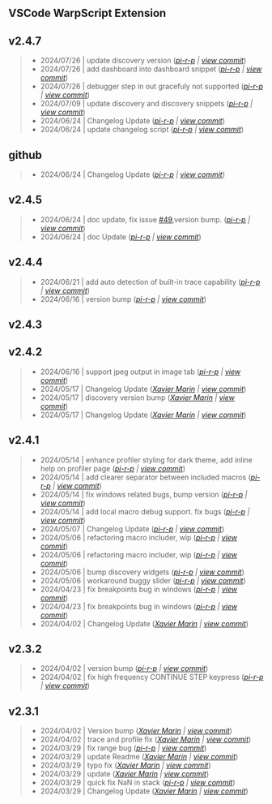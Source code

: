 VSCode WarpScript Extension
---

## v2.4.7

> +  2024/07/26  | update discovery version  (*[pi-r-p](pierre.papin@senx.io) | [view commit](https://github.com/senx/VSCode-WarpScriptLanguage/commit/8706cc97107449826f90ebf2963af4bc2ddf6ece)*)
> +  2024/07/26  | add dashboard into dashboard snippet  (*[pi-r-p](pierre.papin@senx.io) | [view commit](https://github.com/senx/VSCode-WarpScriptLanguage/commit/e5a59b4f135eadff3ae4c3e04dcf2d3bcec5d9db)*)
> +  2024/07/26  | debugger step in out gracefuly not supported  (*[pi-r-p](pierre.papin@senx.io) | [view commit](https://github.com/senx/VSCode-WarpScriptLanguage/commit/6aece8b004abdd287fbc86f3b0bfc4b96df3e0a4)*)
> +  2024/07/09  | update discovery and discovery snippets  (*[pi-r-p](pierre.papin@senx.io) | [view commit](https://github.com/senx/VSCode-WarpScriptLanguage/commit/6d8c44c08f7770752eaf1c3b9ea4440ee9cdc700)*)
> +  2024/06/24  | Changelog Update  (*[pi-r-p](pierre.papin@senx.io) | [view commit](https://github.com/senx/VSCode-WarpScriptLanguage/commit/a4316430c33c7a747517be23c1a0852c48fb4ad5)*)
> +  2024/06/24  | update changelog script  (*[pi-r-p](pierre.papin@senx.io) | [view commit](https://github.com/senx/VSCode-WarpScriptLanguage/commit/6e5179185244a092325a22e7a1e8f256b402d70e)*)

## github

> +  2024/06/24  | Changelog Update  (*[pi-r-p](pierre.papin@senx.io) | [view commit](https://github.com/senx/VSCode-WarpScriptLanguage/commit/248219c55f7e1d219c1e36f7d1d3f10d1c907afd)*)

## v2.4.5

> +  2024/06/24  | doc update, fix issue [#49](https://github.com/senx/VSCode-WarpScriptLanguage/issues/49),version bump.  (*[pi-r-p](pierre.papin@senx.io) | [view commit](https://github.com/senx/VSCode-WarpScriptLanguage/commit/6fce6974a916cbca550ec3a2ce44f7e2b120ef91)*)
> +  2024/06/24  | doc Update  (*[pi-r-p](pierre.papin@senx.io) | [view commit](https://github.com/senx/VSCode-WarpScriptLanguage/commit/49204f2cf78db443f1915f2de702e27ec6d9516c)*)

## v2.4.4

> +  2024/06/21  | add auto detection of built-in trace capability  (*[pi-r-p](pierre.papin@senx.io) | [view commit](https://github.com/senx/VSCode-WarpScriptLanguage/commit/015106b40a3fd77ca8412f5d54c10f18b5f82ec6)*)
> +  2024/06/16  | version bump  (*[pi-r-p](pierre.papin@senx.io) | [view commit](https://github.com/senx/VSCode-WarpScriptLanguage/commit/ccc19d5e3585266739e3f2d90f07d3a9eb11e734)*)

## v2.4.3


## v2.4.2

> +  2024/06/16  | support jpeg output in image tab  (*[pi-r-p](pierre.papin@senx.io) | [view commit](https://github.com/senx/VSCode-WarpScriptLanguage/commit/ba7764b0f28876f87f541eaf91ae9dbc983fd1e5)*)
> +  2024/05/17  | Changelog Update  (*[Xavier Marin](xavier.marin@senx.io) | [view commit](https://github.com/senx/VSCode-WarpScriptLanguage/commit/719ef8b00ccb4bfcd7fb08166e48d8234a118a60)*)
> +  2024/05/17  | discovery version bump  (*[Xavier Marin](xavier.marin@senx.io) | [view commit](https://github.com/senx/VSCode-WarpScriptLanguage/commit/33a2effe773f0fab28dec59a20369d307081f0e7)*)
> +  2024/05/17  | Changelog Update  (*[Xavier Marin](xavier.marin@senx.io) | [view commit](https://github.com/senx/VSCode-WarpScriptLanguage/commit/2da0ee2dce935fe07264a380e64a713b9d769fcb)*)

## v2.4.1

> +  2024/05/14  | enhance profiler styling for dark theme, add inline help on profiler page  (*[pi-r-p](pierre.papin@senx.io) | [view commit](https://github.com/senx/VSCode-WarpScriptLanguage/commit/4e6039e79effc9dafb222429a8eeb799500d837f)*)
> +  2024/05/14  | add clearer separator between included macros  (*[pi-r-p](pierre.papin@senx.io) | [view commit](https://github.com/senx/VSCode-WarpScriptLanguage/commit/fcf2574ec35f8c383d8a95a22bf5a86a184603d0)*)
> +  2024/05/14  | fix windows related bugs, bump version  (*[pi-r-p](pierre.papin@senx.io) | [view commit](https://github.com/senx/VSCode-WarpScriptLanguage/commit/aae9aed81cafcbf84598dc594ffc1856d117d290)*)
> +  2024/05/14  | add local macro debug support. fix bugs  (*[pi-r-p](pierre.papin@senx.io) | [view commit](https://github.com/senx/VSCode-WarpScriptLanguage/commit/6076f89e8d3abaee1bd2eb567653b44361b27957)*)
> +  2024/05/07  | Changelog Update  (*[pi-r-p](pierre.papin@senx.io) | [view commit](https://github.com/senx/VSCode-WarpScriptLanguage/commit/0cb75fd8a9682abd7a067e5469a988e05c21273a)*)
> +  2024/05/06  | refactoring macro includer, wip  (*[pi-r-p](pierre.papin@senx.io) | [view commit](https://github.com/senx/VSCode-WarpScriptLanguage/commit/1827ba911759cb1a047369b433aa314627ead8ef)*)
> +  2024/05/06  | refactoring macro includer, wip  (*[pi-r-p](pierre.papin@senx.io) | [view commit](https://github.com/senx/VSCode-WarpScriptLanguage/commit/4aace32cea7015d5650f22c722d8d0e03458e85d)*)
> +  2024/05/06  | bump discovery widgets  (*[pi-r-p](pierre.papin@senx.io) | [view commit](https://github.com/senx/VSCode-WarpScriptLanguage/commit/3f9d911660c799609b8ff7f0d8b1ca9e8436252f)*)
> +  2024/05/06  | workaround buggy slider  (*[pi-r-p](pierre.papin@senx.io) | [view commit](https://github.com/senx/VSCode-WarpScriptLanguage/commit/99dbc4d5d96f8bc38bdddcd983bad1b5300f32fc)*)
> +  2024/04/23  | fix breakpoints bug in windows  (*[pi-r-p](pierre.papin@senx.io) | [view commit](https://github.com/senx/VSCode-WarpScriptLanguage/commit/283e341a639e457f312601f845b9cfe80a8d524c)*)
> +  2024/04/23  | fix breakpoints bug in windows  (*[pi-r-p](pierre.papin@senx.io) | [view commit](https://github.com/senx/VSCode-WarpScriptLanguage/commit/9361d1df43e7d94f221e2a7d3a6f4a3f6dd2afb1)*)
> +  2024/04/02  | Changelog Update  (*[Xavier Marin](xavier.marin@senx.io) | [view commit](https://github.com/senx/VSCode-WarpScriptLanguage/commit/dcf0076568dbb5c1fec386b87412a5dc47faf4b1)*)

## v2.3.2

> +  2024/04/02  | version bump  (*[pi-r-p](pierre.papin@senx.io) | [view commit](https://github.com/senx/VSCode-WarpScriptLanguage/commit/d15f23fefe6ae4da94f76232f5632ee20097f50f)*)
> +  2024/04/02  | fix high frequency CONTINUE STEP keypress  (*[pi-r-p](pierre.papin@senx.io) | [view commit](https://github.com/senx/VSCode-WarpScriptLanguage/commit/88b95dd28f75f863b07a33a31d7ee24ee264e996)*)

## v2.3.1

> +  2024/04/02  | Version bump  (*[Xavier Marin](xavier.marin@senx.io) | [view commit](https://github.com/senx/VSCode-WarpScriptLanguage/commit/90627d1ec176d76b7f3137b30ff4b94fe5cfc3fb)*)
> +  2024/04/02  | trace and profile fix  (*[Xavier Marin](xavier.marin@senx.io) | [view commit](https://github.com/senx/VSCode-WarpScriptLanguage/commit/98a510a7a2105b7ae7e544d5008c6e1746048de5)*)
> +  2024/03/29  | fix range bug  (*[pi-r-p](pierre.papin@senx.io) | [view commit](https://github.com/senx/VSCode-WarpScriptLanguage/commit/c36088aae12daf0862bb7e0deb6ea2ca9e61aa2f)*)
> +  2024/03/29  | update Readme  (*[Xavier Marin](xavier.marin@senx.io) | [view commit](https://github.com/senx/VSCode-WarpScriptLanguage/commit/97523e304aee31eb563da14a642c6d2fd491ff3c)*)
> +  2024/03/29  | typo fix  (*[Xavier Marin](xavier.marin@senx.io) | [view commit](https://github.com/senx/VSCode-WarpScriptLanguage/commit/e5cda0431430285f0839b8430e8170b50f220ce7)*)
> +  2024/03/29  | update  (*[Xavier Marin](xavier.marin@senx.io) | [view commit](https://github.com/senx/VSCode-WarpScriptLanguage/commit/a19623a82fa3bba0a1c6a565ab7e5e4897d7b78c)*)
> +  2024/03/29  | quick fix NaN in stack  (*[pi-r-p](pierre.papin@senx.io) | [view commit](https://github.com/senx/VSCode-WarpScriptLanguage/commit/b895e9ed35d8f4d7936fc55407e344e4891fc966)*)
> +  2024/03/29  | Changelog Update  (*[Xavier Marin](xavier.marin@senx.io) | [view commit](https://github.com/senx/VSCode-WarpScriptLanguage/commit/2872dfea3cf49318a289cf66ce1f7880fa246f6e)*)


